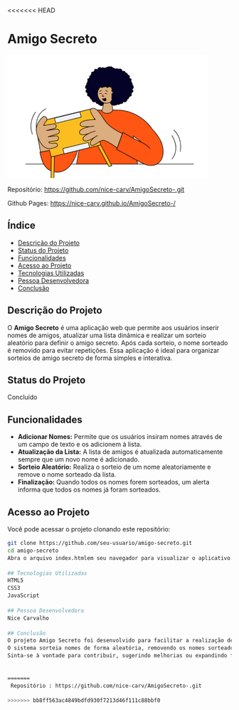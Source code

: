 <<<<<<< HEAD
 
# Amigo Secreto

![Imagem de Capa](assets/amigo-secreto.png)

Repositório: https://github.com/nice-carv/AmigoSecreto-.git

Github Pages: https://nice-carv.github.io/AmigoSecreto-/
 
## Índice 
- [Descrição do Projeto](#descrição-do-projeto)
- [Status do Projeto](#status-do-projeto)
- [Funcionalidades](#funcionalidades)
- [Acesso ao Projeto](#acesso-ao-projeto)
- [Tecnologias Utilizadas](#tecnologias-utilizadas)
- [Pessoa Desenvolvedora](#pessoa-desenvolvedor-do-projeto)
- [Conclusão](#conclusão)

## Descrição do Projeto
O **Amigo Secreto** é uma aplicação web que permite aos usuários inserir nomes de amigos, atualizar uma lista dinâmica e realizar um sorteio aleatório para definir o amigo secreto. Após cada sorteio, o nome sorteado é removido para evitar repetições. Essa aplicação é ideal para organizar sorteios de amigo secreto de forma simples e interativa.

## Status do Projeto
Concluído

## Funcionalidades
- **Adicionar Nomes:** Permite que os usuários insiram nomes através de um campo de texto e os adicionem à lista.
- **Atualização da Lista:** A lista de amigos é atualizada automaticamente sempre que um novo nome é adicionado.
- **Sorteio Aleatório:** Realiza o sorteio de um nome aleatoriamente e remove o nome sorteado da lista.
- **Finalização:** Quando todos os nomes forem sorteados, um alerta informa que todos os nomes já foram sorteados.

## Acesso ao Projeto
Você pode acessar o projeto clonando este repositório:
```bash
git clone https://github.com/seu-usuario/amigo-secreto.git
cd amigo-secreto
Abra o arquivo index.htmlem seu navegador para visualizar o aplicativo.

## Tecnologias Utilizadas
HTML5
CSS3
JavaScript

## Pessoa Desenvolvedora
Nice Carvalho

## Conclusão
O projeto Amigo Secreto foi desenvolvido para facilitar a realização de sorteios de amigo secreto, oferecendo uma interface intuitiva e funcionalidades essenciais. O arquivo.js tem comentários para facilitar sua compreensão e lógica aplicada. 
O sistema sorteia nomes de forma aleatória, removendo os nomes sorteados para evitar repetições, e informa quando todos os nomes já foram sorteados. 
Sinta-se à vontade para contribuir, sugerindo melhorias ou expandindo funcionalidades.


=======
 Repositório : https://github.com/nice-carv/AmigoSecreto-.git
 
>>>>>>> bb8ff563ac4849bdfd930f7213d46f111c88bbf0
